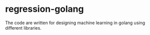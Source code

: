 # regression-golang

The code are  written for designing machine learning in golang using different libraries.
